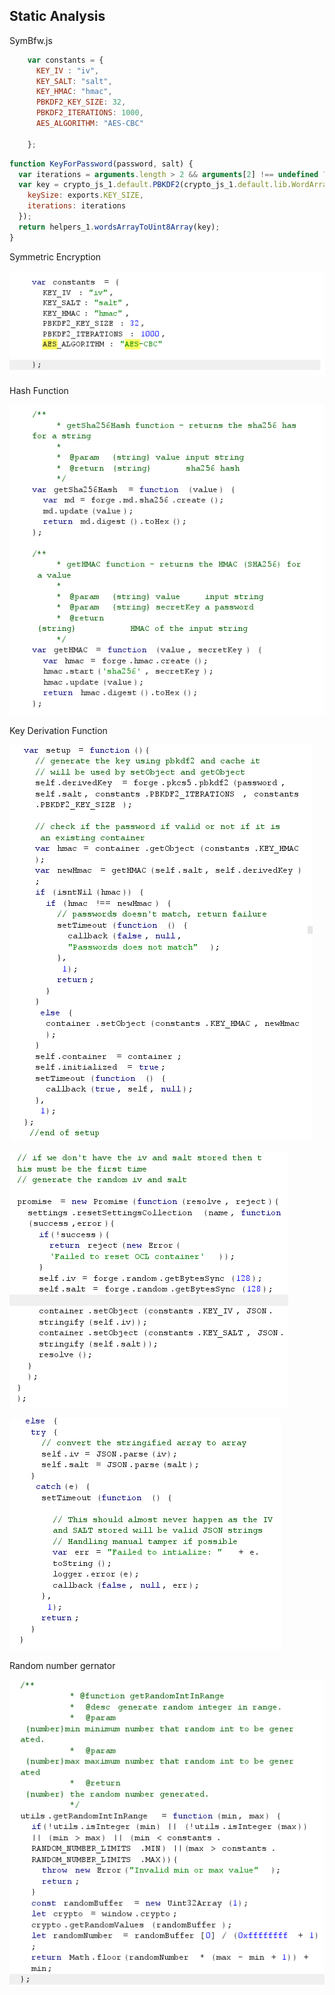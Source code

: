 ## Static Analysis

SymBfw.js

```javascript
    var constants = {
      KEY_IV : "iv",
      KEY_SALT: "salt",
      KEY_HMAC: "hmac",
      PBKDF2_KEY_SIZE: 32,
      PBKDF2_ITERATIONS: 1000,
      AES_ALGORITHM: "AES-CBC"

    };
```

```javascript
function KeyForPassword(password, salt) {
  var iterations = arguments.length > 2 && arguments[2] !== undefined ? arguments[2] : DEFAULT_ITERATIONS;
  var key = crypto_js_1.default.PBKDF2(crypto_js_1.default.lib.WordArray.create(password), crypto_js_1.default.lib.WordArray.create(salt), {
    keySize: exports.KEY_SIZE,
    iterations: iterations
  });
  return helpers_1.wordsArrayToUint8Array(key);
}
```

Symmetric Encryption

![](fig\AES.png)

 Hash Function

![](fig\Hash.png)

 Key Derivation Function

![](fig\AES-key.png)

![](fig\AES-IV.png)

![](fig\AES-key-given.png)

Random number gernator

![](fig\random.png)



